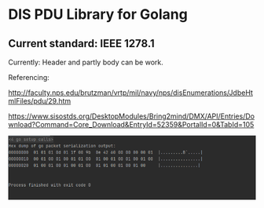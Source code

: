 # DIS PDU Library for Golang

## Current standard: IEEE 1278.1

Currently: Header and partly body can be work.

Referencing: 

http://faculty.nps.edu/brutzman/vrtp/mil/navy/nps/disEnumerations/JdbeHtmlFiles/pdu/29.htm

https://www.sisostds.org/DesktopModules/Bring2mind/DMX/API/Entries/Download?Command=Core_Download&EntryId=52359&PortalId=0&TabId=105

![img.png](img.png)